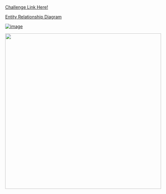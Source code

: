 <a href="https://8weeksqlchallenge.com/case-study-5/"> Challenge Link Here!

Entity Relationship Diagram

![image](https://github.com/user-attachments/assets/cf930a0e-f60c-4a47-898c-bb324fbbdbcc)

<a href="url"><img src="https://8weeksqlchallenge.com/images/case-study-designs/5.png" align="center" height="500"  ></a>



